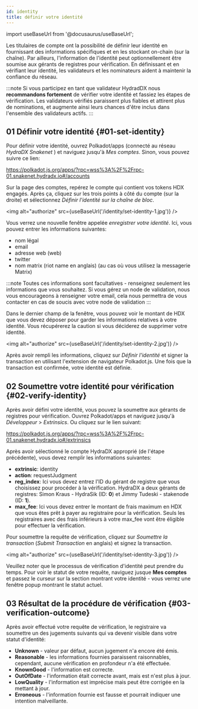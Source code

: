 ```yaml
---
id: identity
title: définir votre identité
---
```


import useBaseUrl from '@docusaurus/useBaseUrl';

Les titulaires de compte ont la possibilité de définir leur identité en fournissant des informations spécifiques et en les stockant on-chain (sur la chaîne). Par ailleurs, l'information de l'identité peut optionnellement être soumise aux gérants de registres pour vérification. En définissant et en vérifiant leur identité, les validateurs et les nominateurs aident à maintenir la confiance du réseau. 

:::note
Si vous participez en tant que validateur HydradDX nous **recommandons fortement** de vérifier votre identité et fassiez les étapes de vérification. Les validateurs vérifiés paraissent plus fiables et attirent plus de nominations, et augmente ainsi leurs chances d'être inclus dans l'ensemble des validateurs actifs.
:::

## 01 Définir votre identité {#01-set-identity}

Pour définir votre identité, ouvrez Polkadot/apps (connecté au réseau *HydraDX Snakenet* ) et naviguez jusqu'à *Mes comptes*. Sinon, vous pouvez suivre ce lien:

https://polkadot.js.org/apps/?rpc=wss%3A%2F%2Frpc-01.snakenet.hydradx.io#/accounts

Sur la page des comptes, repérez le compte qui contient vos tokens HDX engagés. Après ça, cliquez sur les trois points à côté du compte (sur la droite) et sélectionnez *Définir l'identité sur la chaîne de bloc*.

<img alt="authorize" src={useBaseUrl('/identity/set-identity-1.jpg')} />

Vous verrez une nouvelle fenêtre appelée *enregistrer votre identité*. Ici, vous pouvez entrer les informations suivantes:

* nom légal
* email
* adresse web (web)
* twitter
* nom matrix (riot name en anglais) (au cas où vous utilisez la messagerie Matrix)

:::note
Toutes ces informations sont facultatives - renseignez seulement les informations que vous souhaitez. Si vous gérez un node de validation, nous vous encourageons à renseigner votre email, cela nous permettra de vous contacter en cas de soucis avec votre node de validation
:::

Dans le dernier champ de la fenêtre, vous pouvez voir le montant de HDX que vous devez déposer pour garder les informations relatives à votre identité. Vous récupérerez la caution si vous déciderez de supprimer votre identité.

<img alt="authorize" src={useBaseUrl('/identity/set-identity-2.jpg')} />

Après avoir rempli les informations, cliquez sur *Définir l'identité* et signer la transaction en utilisant l'extension de navigateur Polkadot.js. Une fois que la transaction est confirmée, votre identité est définie.

## 02 Soumettre votre identité pour vérification {#02-verify-identity}

Après avoir défini votre identité, vous pouvez la soumettre aux gérants de registres pour vérification. Ouvrez Polkadot/apps et naviguez jusqu'à *Développeur* > *Extrinsics*. Ou cliquez sur le lien suivant:

https://polkadot.js.org/apps/?rpc=wss%3A%2F%2Frpc-01.snakenet.hydradx.io#/extrinsics

Après avoir sélectionné le compte HydraDX approprié (de l'étape précédente), vous devez remplir les informations suivantes:

* **extrinsic**: identity
* **action**: requestJudgment
* **reg_index**: Ici vous devez entrez l'ID du gérant de registre que vous choisissez pour procéder à la vérification. HydraDX a deux gérants de registres: Simon Kraus - HydraSik (ID: **0**) et Jimmy Tudeski - stakenode (ID: **1**).
* **max_fee**: Ici vous devez entrer le montant de frais maximum en HDX  que vous êtes prêt à payer au registraire pour la vérification. Seuls les registraires avec des frais inférieurs à votre max_fee vont être éligible pour effectuer la vérification.

Pour soumettre la requête de vérification, cliquez sur *Soumettre la transaction* (*Submit Transaction* en anglais) et signez la transaction.

<img alt="authorize" src={useBaseUrl('/identity/set-identity-3.jpg')} />

Veuillez noter que le processus de vérification d'identité peut prendre du temps. Pour voir le statut de votre requête, naviguez jusque **Mes comptes** et passez le curseur sur la section montrant votre identité - vous verrez une fenêtre popup montrant le statut actuel.

## 03 Résultat de la procédure de vérification {#03-verification-outcome}

Après avoir effectué votre requête de vérification, le registraire va soumettre un des jugements suivants qui va devenir visible dans votre statut d'identité:

* **Unknown** - valeur par défaut, aucun jugement n'a encore été émis.
* **Reasonable** - les informations fournies paraissent raisonnables, cependant, aucune vérification en profondeur n'a été effectuée.
* **KnownGood** - l'information est correcte.
* **OutOfDate** - l'information était correcte avant, mais est n'est plus à jour.
* **LowQuality** - l'information est imprécise mais peut être corrigée en la mettant à jour.
* **Erroneous** - l'information fournie est fausse et pourrait indiquer une intention malveillante.
